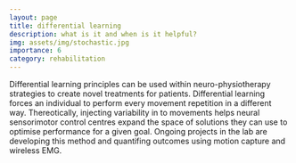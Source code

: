 ```yaml
---
layout: page
title: differential learning
description: what is it and when is it helpful?
img: assets/img/stochastic.jpg
importance: 6
category: rehabilitation
---
```


Differential learning principles can be used within neuro-physiotherapy strategies to create novel treatments for patients.  Differential learning forces an individual to perform every movement repetition in a different way.  Thereotically, injecting variability in to movements helps neural sensorimotor control centres expand the space of solutions they can use to optimise performance for a given goal.  Ongoing projects in the lab are developing this method and quantifing outcomes using motion capture and wireless EMG.